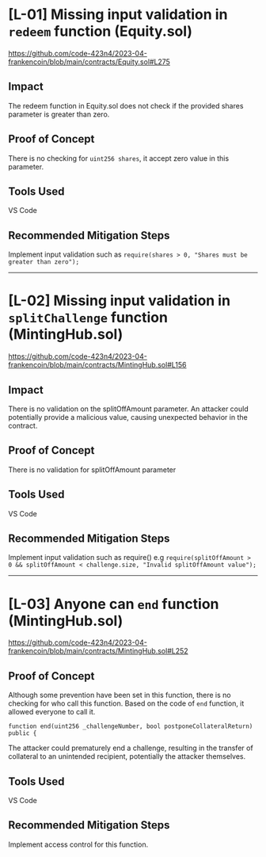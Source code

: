 # [L-01] Missing input validation in `redeem` function (Equity.sol)

https://github.com/code-423n4/2023-04-frankencoin/blob/main/contracts/Equity.sol#L275
## Impact
The redeem function in Equity.sol does not check if the provided shares parameter is greater than zero. 

## Proof of Concept
There is no checking for `uint256 shares`, it accept zero value in this parameter.

## Tools Used
VS Code

## Recommended Mitigation Steps
Implement input validation such as `require(shares > 0, "Shares must be greater than zero");`

---

# [L-02] Missing input validation in `splitChallenge` function (MintingHub.sol)
https://github.com/code-423n4/2023-04-frankencoin/blob/main/contracts/MintingHub.sol#L156

## Impact
There is no validation on the splitOffAmount parameter. An attacker could potentially provide a malicious value, causing unexpected behavior in the contract. 

## Proof of Concept
There is no validation for splitOffAmount parameter

## Tools Used
VS Code

## Recommended Mitigation Steps
Implement input validation such as require()
e.g 
`require(splitOffAmount > 0 && splitOffAmount < challenge.size, "Invalid splitOffAmount value");`

--- 

# [L-03] Anyone can `end` function  (MintingHub.sol)
https://github.com/code-423n4/2023-04-frankencoin/blob/main/contracts/MintingHub.sol#L252

## Proof of Concept
Although some prevention have been set in this function, there is no checking for who call this function.
Based on the code of `end` function, it allowed everyone to call it.
```
function end(uint256 _challengeNumber, bool postponeCollateralReturn) public {
```

The attacker could prematurely end a challenge, resulting in the transfer of collateral to an unintended recipient, potentially the attacker themselves. 

## Tools Used
VS Code

## Recommended Mitigation Steps
Implement access control for this function.